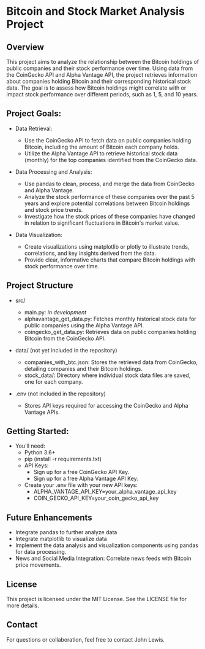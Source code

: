 # Bitcoin and Stock Market Analysis Project

## Overview
This project aims to analyze the relationship between the Bitcoin holdings of public companies and their stock performance over time. Using data from the CoinGecko API and Alpha Vantage API, the project retrieves information about companies holding Bitcoin and their corresponding historical stock data. The goal is to assess how Bitcoin holdings might correlate with or impact stock performance over different periods, such as 1, 5, and 10 years.

## Project Goals:
- Data Retrieval:
    - Use the CoinGecko API to fetch data on public companies holding Bitcoin, including the amount of Bitcoin each company holds.
    - Utilize the Alpha Vantage API to retrieve historical stock data (monthly) for the top companies identified from the CoinGecko data.

- Data Processing and Analysis:
    - Use pandas to clean, process, and merge the data from CoinGecko and Alpha Vantage.
    - Analyze the stock performance of these companies over the past 5 years and explore potential correlations between Bitcoin holdings and stock price trends.
    - Investigate how the stock prices of these companies have changed in relation to significant fluctuations in Bitcoin's market value.

- Data Visualization:
    - Create visualizations using matplotlib or plotly to illustrate trends, correlations, and key insights derived from the data.
    - Provide clear, informative charts that compare Bitcoin holdings with stock performance over time.

## Project Structure
- src/
    - main.py: *in development*
    - alphavantage_get_data.py: Fetches monthly historical stock data for public companies using the Alpha Vantage API.
    - coingecko_get_data.py: Retrieves data on public companies holding Bitcoin from the CoinGecko API.

- data/ (not yet included in the repository)
    - companies_with_btc.json: Stores the retrieved data from CoinGecko, detailing companies and their Bitcoin holdings.
    - stock_data/: Directory where individual stock data files are saved, one for each company.

- .env (not included in the repository)
    - Stores API keys required for accessing the CoinGecko and Alpha Vantage APIs.

## Getting Started:
- You'll need:
    - Python 3.6+
    - pip (install -r requirements.txt)
    - API Keys:
        - Sign up for a free CoinGecko API Key.
        - Sign up for a free Alpha Vantage API Key.
    - Create your .env file with your new API keys:
        - ALPHA_VANTAGE_API_KEY=your_alpha_vantage_api_key
        - COIN_GECKO_API_KEY=your_coin_gecko_api_key

## Future Enhancements
- Integrate pandas to further analyze data
- Integrate matplotlib to visualize data
- Implement the data analysis and visualization components using pandas for data processing.
- News and Social Media Integration: Correlate news feeds with Bitcoin price movements.

## License
This project is licensed under the MIT License. See the LICENSE file for more details.

## Contact
For questions or collaboration, feel free to contact John Lewis.